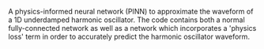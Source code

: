 A physics-informed neural network (PINN) to approximate the waveform of a 1D underdamped harmonic oscillator. The code contains both a normal fully-connected network as well as a network which incorporates a 'physics loss' term in order to accurately predict the harmonic oscillator waveform.

